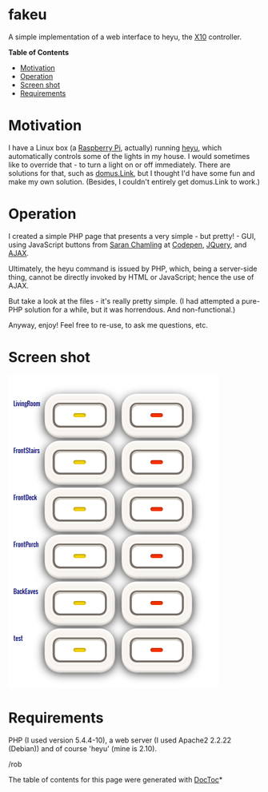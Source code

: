 fakeu
====
A simple implementation of a web interface to heyu, the 
<a href='http://en.wikipedia.org/wiki/X10_%28industry_standard%29' target='_blank'>X10</a>
 controller.

**Table of Contents**

- [Motivation](#user-content-motivation)
- [Operation](#user-content-operation)
- [Screen shot](#user-content-screen-shot)
- [Requirements](#user-content-requirements)

Motivation
====
I have a Linux box (a 
<a href='http://www.raspberrypi.org/' target='_blank'>Raspberry Pi</a>, actually) running
<a href='http://heyu.tanj.com/' target='_blank'>heyu</a>, 
which automatically controls some of the lights in my house. 
I would sometimes like to override that - to turn a light on or off immediately. 
There are solutions for that, such as 
<a href='http://domus.link.co.pt/' target='_blank'>domus.Link</a>, 
but I thought I'd have some fun and make my own solution. 
(Besides, I couldn't entirely get domus.Link to work.)


Operation
====
I created a simple PHP page that presents a very simple - but pretty! - GUI, using
JavaScript buttons from <a href='https://plus.google.com/u/0/114294210195147580398?rel=author' target='_blank'>Saran Chamling</a> 
at <a href='http://www.sanwebe.com/2013/01/40-css-buttons-from-codepen' target='_blank'>Codepen</a>, 
<a href='http://jquery.com/' target='_blank'>JQuery</a>, 
and <a href='http://api.jquery.com/jquery.ajax/' target='_blank'>AJAX</a>.

Ultimately, the heyu command is issued by PHP, which, being a server-side thing,
cannot be directly invoked by HTML or JavaScript; hence the use of AJAX.

But take a look at the files - it's really pretty simple. (I had attempted
a pure-PHP solution for a while, but it was horrendous. And non-functional.)

Anyway, enjoy! Feel free to re-use, to ask me questions, etc.


Screen shot
====
![screen shot](https://github.com/RobCranfill/fakeu/blob/master/screenshot1.png)


Requirements
====
PHP (I used version 5.4.4-10), a web server (I used Apache2 2.2.22 (Debian)) and of course 'heyu' (mine is 2.10).


 /rob

The table of contents for this page were generated with [DocToc](http://doctoc.herokuapp.com/)*

